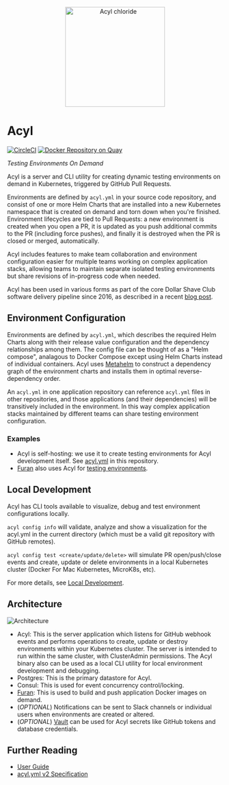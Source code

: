 <p align="center">
<img with="290" height="233" src="https://s3.amazonaws.com/dsc-misc/img/acyl.png" alt="Acyl chloride" />
</p>


# Acyl
[![CircleCI](https://circleci.com/gh/dollarshaveclub/acyl.svg?style=svg&circle-token=e02d60ca20107ad11a982978184233225c909541)](https://circleci.com/gh/dollarshaveclub/acyl)
[![Docker Repository on Quay](https://quay.io/repository/dollarshaveclub/acyl/status?token=7750d7c3-5f1f-4d90-82c4-6b32dbd591a1 "Docker Repository on Quay")](https://quay.io/repository/dollarshaveclub/acyl)

*Testing Environments On Demand*


Acyl is a server and CLI utility for creating dynamic testing environments on demand in Kubernetes, triggered by GitHub Pull Requests.

Environments are defined by `acyl.yml` in your source code repository, and consist of one or more Helm Charts that are installed into a new Kubernetes namespace that is created on demand and torn down when you're finished. Environment lifecycles are tied to Pull Requests: a new environment is created when you open a PR, it is updated as you push additional commits to the PR (including force pushes), and finally it is destroyed when the PR is closed or merged, automatically.

Acyl includes features to make team collaboration and environment configuration easier for multiple teams working on complex application stacks, allowing teams to maintain separate isolated testing environments but share revisions of in-progress code when needed.

Acyl has been used in various forms as part of the core Dollar Shave Club software delivery pipeline since 2016, as described in a recent [blog post](https://engineering.dollarshaveclub.com/qa-environments-on-demand-with-kubernetes-5a571b4e273c).

## Environment Configuration

Environments are defined by `acyl.yml`, which describes the required Helm Charts along with their release value configuration and the dependency relationships among them. The config file can be thought of as a "Helm compose", analagous to Docker Compose except using Helm Charts instead of individual containers. Acyl uses [Metahelm](https://github.com/dollarshaveclub/metahelm) to construct a dependency graph of the environment charts and installs them in optimal reverse-dependency order.

An `acyl.yml` in one application repository can reference `acyl.yml` files in other repositories, and those applications (and their dependencies) will be transitively included in the environment. In this way complex application stacks maintained by different teams can share testing environment configuration.

### Examples

- Acyl is self-hosting: we use it to create testing environments for Acyl development itself. See [acyl.yml](https://github.com/dollarshaveclub/acyl/blob/master/acyl.yml) in this repository.
- [Furan](https://github.com/dollarshaveclub/furan) also uses Acyl for [testing environments](https://github.com/dollarshaveclub/furan/blob/master/acyl.yml).

## Local Development

Acyl has CLI tools available to visualize, debug and test environment configurations locally.

`acyl config info` will validate, analyze and show a visualization for the acyl.yml in the current directory (which must be a valid git repository with GitHub remotes).

`acyl config test <create/update/delete>` will simulate PR open/push/close events and create, update or delete environments in a local Kubernetes cluster (Docker For Mac Kubernetes, MicroK8s, etc).

For more details, see [Local Development](https://github.com/dollarshaveclub/acyl/wiki/Local-Development).

## Architecture

![Architecture](doc/acyl_architecture.png?raw=true)

- Acyl: This is the server application which listens for GitHub webhook events and performs operations to create, update or destroy environments within your Kubernetes cluster. The server is intended to run within the same cluster, with ClusterAdmin permissions. The Acyl binary also can be used as a local CLI utility for local environment development and debugging.
- Postgres: This is the primary datastore for Acyl.
- Consul: This is used for event concurrency control/locking.
- [Furan](https://github.com/dollarshaveclub/furan): This is used to build and push application Docker images on demand.
- (*OPTIONAL*) Notifications can be sent to Slack channels or individual users when environments are created or altered.
- (*OPTIONAL*) [Vault](https://www.vaultproject.io/) can be used for Acyl secrets like GitHub tokens and database credentials.

## Further Reading
- [User Guide](https://github.com/dollarshaveclub/acyl/wiki/User-Guide)
- [acyl.yml v2 Specification](https://github.com/dollarshaveclub/acyl/wiki/Acyl.yml-V2-Specification)

